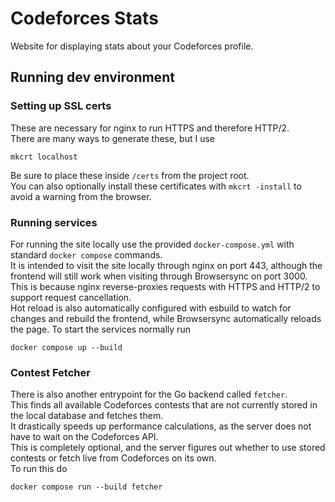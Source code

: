 # Codeforces Stats
Website for displaying stats about your Codeforces profile.

## Running dev environment
### Setting up SSL certs
These are necessary for nginx to run HTTPS and therefore HTTP/2.\
There are many ways to generate these, but I use
```
mkcrt localhost
```
Be sure to place these inside `/certs` from the project root.\
You can also optionally install these certificates with `mkcrt -install` to avoid a warning from the browser.

### Running services
For running the site locally use the provided `docker-compose.yml` with standard `docker compose` commands.\
It is intended to visit the site locally through nginx on port 443, although the frontend will still work when visiting through Browsersync on port 3000.
This is because nginx reverse-proxies requests with HTTPS and HTTP/2 to support request cancellation.\
Hot reload is also automatically configured with esbuild to watch for changes and rebuild the frontend,
while Browsersync automatically reloads the page.
To start the services normally run
```
docker compose up --build
```

### Contest Fetcher
There is also another entrypoint for the Go backend called `fetcher`.\
This finds all available Codeforces contests that are not currently stored in the local database and fetches them.\
It drastically speeds up performance calculations, as the server does not have to wait on the Codeforces API.\
This is completely optional, and the server figures out whether to use stored contests or fetch live from Codeforces on its own.\
To run this do
```
docker compose run --build fetcher
```

